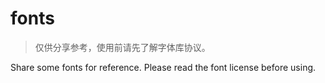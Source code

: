 # fonts

> 仅供分享参考，使用前请先了解字体库协议。

Share some fonts for reference. Please read the font license before using.

